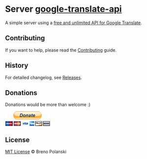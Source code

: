 # Server [google-translate-api](https://github.com/matheuss/google-translate-api)

A simple server using a [free and unlimited API for Google Translate](https://github.com/matheuss/google-translate-api).

## Contributing

If you want to help, please read the [Contributing](https://github.com/brenopolanski/server-google-translate-api/blob/master/CONTRIBUTING.md) guide.

## History

For detailed changelog, see [Releases](https://github.com/brenopolanski/server-google-translate-api/releases).

## Donations

Donations would be more than welcome :)

[![donate-paypal](https://raw.githubusercontent.com/brenopolanski/phaser-es6-starter/gh-assets/btn_donate_paypal.gif)](https://www.paypal.com/cgi-bin/webscr?cmd=_s-xclick&hosted_button_id=WNXA4YYGQCJZG)

## License

[MIT License](http://brenopolanski.mit-license.org/) © Breno Polanski
